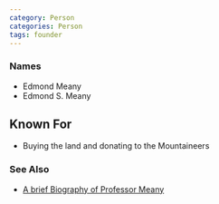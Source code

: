 ```yaml
---
category: Person
categories: Person
tags: founder
---
```


### Names

* Edmond Meany
* Edmond S. Meany

## Known For

* Buying the land and donating to the Mountaineers

### See Also

* [A brief Biography of Professor Meany](https://www.mountaineers.org/locations-lodges/meany-lodge/history/edmond-s-meany)
